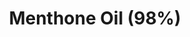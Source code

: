 ---
name: Menthone Oil (98%)
title: Menthone Oil (98%)
details:
  - detail:
      key: "Brand"
      value: "Natural Aroma"
  - detail:
      key: "Purity"
      value: "98%"
  - detail:
      key: "Form"
      value: "Liquid"
  - detail:
      key: "Packaging Size"
      value: "5, 25, 200 Kg"
  - detail:
      key: "Packaging Type"
      value: "Can, Barrel"
  - detail:
      key: "Cas Number"
      value: "106-23-0"
  - detail:
      key: "Chemical Formula"
      value: "C10H18O"
  - detail:
      key: "Specific Gravity"
      value: "0.900 to 0.915 (at 20 deg C)"
  - detail:
      key: "Boiling Point"
      value: "207 deg C"
  - detail:
      key: "Molar Mass"
      value: "154.25 g/mol"
  - detail:
      key: "Density"
      value: "895 kg/m3"
  - detail:
      key: "EC Number"
      value: "203-376-6"
showOnHome: false
thumbnail: https://5.imimg.com/data5/SELLER/Default/2021/12/BA/LG/WY/3823480/menthone-oil-98--500x500.jpg
productImages:
  - ""
category: natural isolates
---